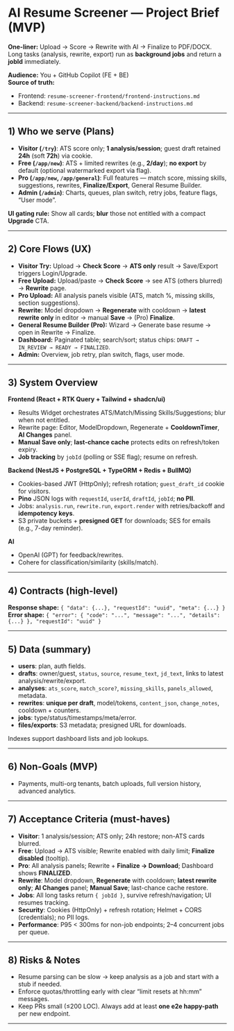 # AI Resume Screener — Project Brief (MVP)

**One-liner:** Upload → Score → Rewrite with AI → Finalize to PDF/DOCX.  
Long tasks (analysis, rewrite, export) run as **background jobs** and return a **jobId** immediately.

**Audience:** You + GitHub Copilot (FE + BE)  
**Source of truth:**  
- Frontend: `resume-screener-frontend/frontend-instructions.md`  
- Backend: `resume-screener-backend/backend-instructions.md`

---

## 1) Who we serve (Plans)

- **Visitor (`/try`)**: ATS score only; **1 analysis/session**; guest draft retained **24h** (soft **72h**) via cookie.
- **Free (`/app/new`)**: ATS + limited rewrites (e.g., **2/day**); **no export** by default (optional watermarked export via flag).
- **Pro (`/app/new`, `/app/general`)**: Full features — match score, missing skills, suggestions, rewrites, **Finalize/Export**, General Resume Builder.
- **Admin (`/admin`)**: Charts, queues, plan switch, retry jobs, feature flags, “User mode”.

**UI gating rule:** Show all cards; **blur** those not entitled with a compact **Upgrade** CTA.

---

## 2) Core Flows (UX)

- **Visitor Try:** Upload → **Check Score** → **ATS only** result → Save/Export triggers Login/Upgrade.
- **Free Upload:** Upload/paste → **Check Score** → see ATS (others blurred) → **Rewrite** page.
- **Pro Upload:** All analysis panels visible (ATS, match %, missing skills, section suggestions).
- **Rewrite:** Model dropdown → **Regenerate** with cooldown → **latest rewrite only** in editor → manual **Save** → (Pro) **Finalize**.
- **General Resume Builder (Pro):** Wizard → Generate base resume → open in Rewrite → Finalize.
- **Dashboard:** Paginated table; search/sort; status chips: `DRAFT → IN_REVIEW → READY → FINALIZED`.
- **Admin:** Overview, job retry, plan switch, flags, user mode.

---

## 3) System Overview

**Frontend (React + RTK Query + Tailwind + shadcn/ui)**
- Results Widget orchestrates ATS/Match/Missing Skills/Suggestions; blur when not entitled.
- Rewrite page: Editor, ModelDropdown, Regenerate + **CooldownTimer**, **AI Changes** panel.
- **Manual Save only**; **last-chance cache** protects edits on refresh/token expiry.
- **Job tracking** by `jobId` (polling or SSE flag); resume on refresh.

**Backend (NestJS + PostgreSQL + TypeORM + Redis + BullMQ)**
- Cookies-based JWT (HttpOnly); refresh rotation; `guest_draft_id` cookie for visitors.
- **Pino** JSON logs with `requestId`, `userId`, `draftId`, `jobId`; **no PII**.
- Jobs: `analysis.run`, `rewrite.run`, `export.render` with retries/backoff and **idempotency keys**.
- S3 private buckets + **presigned GET** for downloads; SES for emails (e.g., 7-day reminder).

**AI**
- OpenAI (GPT) for feedback/rewrites.
- Cohere for classification/similarity (skills/match).

---

## 4) Contracts (high-level)

**Response shape:** `{ "data": {...}, "requestId": "uuid", "meta": {...} }`  
**Error shape:** `{ "error": { "code": "...", "message": "...", "details": {...} }, "requestId": "uuid" }`

---

## 5) Data (summary)

- **users**: plan, auth fields.
- **drafts**: owner/guest, `status`, `source`, `resume_text`, `jd_text`, links to latest analysis/rewrite/export.
- **analyses**: `ats_score`, `match_score?`, `missing_skills`, `panels_allowed`, metadata.
- **rewrites**: **unique per draft**, model/tokens, `content_json`, `change_notes`, cooldown + counters.
- **jobs**: type/status/timestamps/meta/error.
- **files/exports**: S3 metadata; presigned URL for downloads.

Indexes support dashboard lists and job lookups.

---

## 6) Non-Goals (MVP)

- Payments, multi-org tenants, batch uploads, full version history, advanced analytics.

---

## 7) Acceptance Criteria (must-haves)

- **Visitor**: 1 analysis/session; ATS only; 24h restore; non-ATS cards blurred.
- **Free**: Upload → ATS visible; Rewrite enabled with daily limit; **Finalize disabled** (tooltip).
- **Pro**: All analysis panels; Rewrite + **Finalize → Download**; Dashboard shows **FINALIZED**.
- **Rewrite**: Model dropdown, **Regenerate** with cooldown; **latest rewrite only**; **AI Changes** panel; **Manual Save**; last-chance cache restore.
- **Jobs**: All long tasks return `{ jobId }`, survive refresh/navigation; UI resumes tracking.
- **Security**: Cookies (HttpOnly) + refresh rotation; Helmet + CORS (credentials); no PII logs.
- **Performance**: P95 < 300ms for non-job endpoints; 2–4 concurrent jobs per queue.

---

## 8) Risks & Notes

- Resume parsing can be slow → keep analysis as a job and start with a stub if needed.
- Enforce quotas/throttling early with clear “limit resets at hh:mm” messages.
- Keep PRs small (≤200 LOC). Always add at least **one e2e happy-path** per new endpoint.

---
